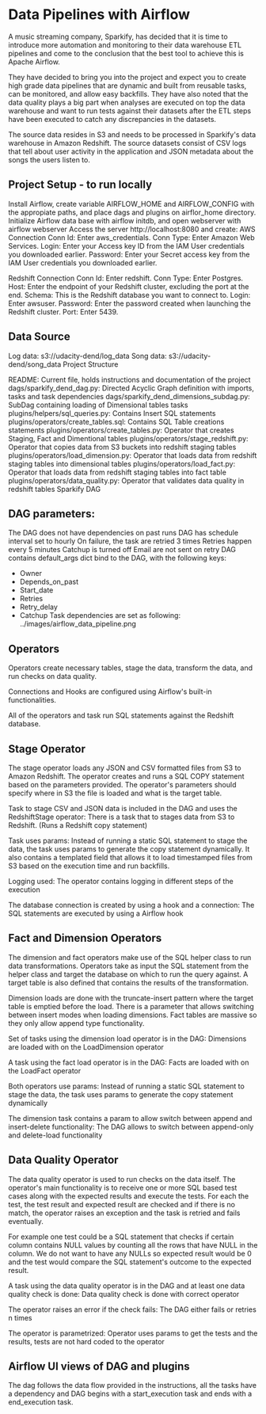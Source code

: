 # Data Pipelines with Airflow

A music streaming company, Sparkify, has decided that it is time to introduce more automation and monitoring to their data warehouse ETL pipelines and come to the conclusion that the best tool to achieve this is Apache Airflow.

They have decided to bring you into the project and expect you to create high grade data pipelines that are dynamic and built from reusable tasks, can be monitored, and allow easy backfills. They have also noted that the data quality plays a big part when analyses are executed on top the data warehouse and want to run tests against their datasets after the ETL steps have been executed to catch any discrepancies in the datasets.

The source data resides in S3 and needs to be processed in Sparkify's data warehouse in Amazon Redshift. The source datasets consist of CSV logs that tell about user activity in the application and JSON metadata about the songs the users listen to.

## Project Setup - to run locally

Install Airflow, create variable AIRFLOW_HOME and AIRFLOW_CONFIG with the appropiate paths, and place dags and plugins on airflor_home directory.
Initialize Airflow data base with airflow initdb, and open webserver with airflow webserver
Access the server http://localhost:8080 and create:
AWS Connection Conn Id: Enter aws_credentials. Conn Type: Enter Amazon Web Services. Login: Enter your Access key ID from the IAM User credentials you downloaded earlier. Password: Enter your Secret access key from the IAM User credentials you downloaded earlier.

Redshift Connection Conn Id: Enter redshift. Conn Type: Enter Postgres. Host: Enter the endpoint of your Redshift cluster, excluding the port at the end. Schema: This is the Redshift database you want to connect to. Login: Enter awsuser. Password: Enter the password created when launching the Redshift cluster. Port: Enter 5439.

## Data Source

Log data: s3://udacity-dend/log_data
Song data: s3://udacity-dend/song_data
Project Structure

README: Current file, holds instructions and documentation of the project
dags/sparkify_dend_dag.py: Directed Acyclic Graph definition with imports, tasks and task dependencies
dags/sparkify_dend_dimensions_subdag.py: SubDag containing loading of Dimensional tables tasks
plugins/helpers/sql_queries.py: Contains Insert SQL statements
plugins/operators/create_tables.sql: Contains SQL Table creations statements
plugins/operators/create_tables.py: Operator that creates Staging, Fact and Dimentional tables
plugins/operators/stage_redshift.py: Operator that copies data from S3 buckets into redshift staging tables
plugins/operators/load_dimension.py: Operator that loads data from redshift staging tables into dimensional tables
plugins/operators/load_fact.py: Operator that loads data from redshift staging tables into fact table
plugins/operators/data_quality.py: Operator that validates data quality in redshift tables
Sparkify DAG

## DAG parameters:

The DAG does not have dependencies on past runs
DAG has schedule interval set to hourly
On failure, the task are retried 3 times
Retries happen every 5 minutes
Catchup is turned off
Email are not sent on retry
DAG contains default_args dict bind to the DAG, with the following keys:

* Owner
* Depends_on_past
* Start_date
* Retries
* Retry_delay
* Catchup
Task dependencies are set as following:
../images/airflow_data_pipeline.png

## Operators

Operators create necessary tables, stage the data, transform the data, and run checks on data quality.

Connections and Hooks are configured using Airflow's built-in functionalities.

All of the operators and task run SQL statements against the Redshift database.

## Stage Operator

The stage operator loads any JSON and CSV formatted files from S3 to Amazon Redshift. The operator creates and runs a SQL COPY statement based on the parameters provided. The operator's parameters should specify where in S3 the file is loaded and what is the target table.

Task to stage CSV and JSON data is included in the DAG and uses the RedshiftStage operator: There is a task that to stages data from S3 to Redshift. (Runs a Redshift copy statement)

Task uses params: Instead of running a static SQL statement to stage the data, the task uses params to generate the copy statement dynamically. It also contains a templated field that allows it to load timestamped files from S3 based on the execution time and run backfills.

Logging used: The operator contains logging in different steps of the execution

The database connection is created by using a hook and a connection: The SQL statements are executed by using a Airflow hook

## Fact and Dimension Operators

The dimension and fact operators make use of the SQL helper class to run data transformations. Operators take as input the SQL statement from the helper class and target the database on which to run the query against. A target table is also defined that contains the results of the transformation.

Dimension loads are done with the truncate-insert pattern where the target table is emptied before the load. There is a parameter that allows switching between insert modes when loading dimensions. Fact tables are massive so they only allow append type functionality.

Set of tasks using the dimension load operator is in the DAG: Dimensions are loaded with on the LoadDimension operator

A task using the fact load operator is in the DAG: Facts are loaded with on the LoadFact operator

Both operators use params: Instead of running a static SQL statement to stage the data, the task uses params to generate the copy statement dynamically

The dimension task contains a param to allow switch between append and insert-delete functionality: The DAG allows to switch between append-only and delete-load functionality

## Data Quality Operator

The data quality operator is used to run checks on the data itself. The operator's main functionality is to receive one or more SQL based test cases along with the expected results and execute the tests. For each the test, the test result and expected result are checked and if there is no match, the operator raises an exception and the task is retried and fails eventually.

For example one test could be a SQL statement that checks if certain column contains NULL values by counting all the rows that have NULL in the column. We do not want to have any NULLs so expected result would be 0 and the test would compare the SQL statement's outcome to the expected result.

A task using the data quality operator is in the DAG and at least one data quality check is done: Data quality check is done with correct operator

The operator raises an error if the check fails: The DAG either fails or retries n times

The operator is parametrized: Operator uses params to get the tests and the results, tests are not hard coded to the operator

## Airflow UI views of DAG and plugins

The dag follows the data flow provided in the instructions, all the tasks have a dependency and DAG begins with a start_execution task and ends with a end_execution task.
